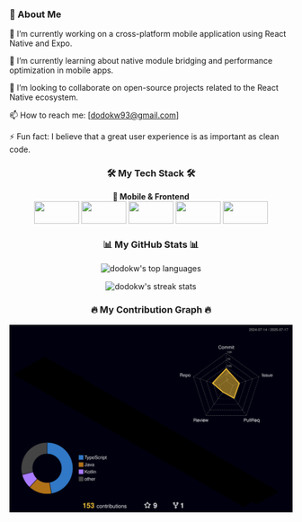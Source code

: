 <!--
안녕하세요, dodokw님!
이 파일은 제공된 가이드를 기반으로 생성된 GitHub 프로필 README입니다.
아래 내용에서 '[ ]'로 표시된 부분이나 'your-...'로 시작하는 링크를 실제 정보로 수정해주세요.
-->
<!--
<div align="center">
<a href="mailto:dodokw93@gmail.com"><img src="https://img.shields.io/badge/Gmail-D14836?style=for-the-badge&logo=gmail&logoColor=white"/></a>
<a href="https://dodokw93.tistory.com/" target="_blank"><img src="https://avatars.githubusercontent.com/u/14343537?s=200&v=4" width="60" height="60"/></a>
</div>
-->



<h3 align="flex-start">👋 About Me</h3>

🔭 I’m currently working on a cross-platform mobile application using React Native and Expo.

🌱 I’m currently learning about native module bridging and performance optimization in mobile apps.

👯 I’m looking to collaborate on open-source projects related to the React Native ecosystem.

📫 How to reach me: [dodokw93@gmail.com]

⚡ Fun fact: I believe that a great user experience is as important as clean code.

<!-- 4. 기술 스택: 사용할 수 있는 기술들을 뱃지 형태로 보여줍니다. -->

<h3 align="center">🛠️ My Tech Stack 🛠️</h3>
<p align="center">
<b>📱 Mobile & Frontend</b><br/>
<img src="https://encrypted-tbn0.gstatic.com/images?q=tbn:ANd9GcQ18Gt9viR2yfaYTVjyutOeMAGk6sFTje4g2A&s" width="80" height="40"/>
<img src="https://img.shields.io/badge/Expo-000020?style=for-the-badge&logo=expo&logoColor=white" width="80" height="40"/>
<img src="https://img.shields.io/badge/TypeScript-3178C6?style=for-the-badge&logo=typescript&logoColor=white" width="80" height="40"/>
<img src="https://cdn.jsdelivr.net/gh/devicons/devicon/icons/react/react-original.svg" width="80" height="40"/>
<img src="https://cdn.simpleicons.org/javascript/F7DF1E" width="80" height="40"/>
<br/>
</p>

<!-- 5. GitHub 통계: 자동으로 업데이트되는 활동 통계입니다. -->

<h3 align="center">📊 My GitHub Stats 📊</h3>
<p align="center">
<img align="center" src="https://github-readme-stats.vercel.app/api/top-langs/?username=dodokw&layout=compact&theme=radical" alt="dodokw's top languages" />
</p>
<p align="center">
<img align="center" src="https://streak-stats.demolab.com/?user=dodokw&theme=dark" alt="dodokw's streak stats" />
</p>

<h3 align="center">🔥 My Contribution Graph 🔥</h3>
<p align="center">
<img src="profile-3d-contrib/profile-night-rainbow.svg">
</p>
